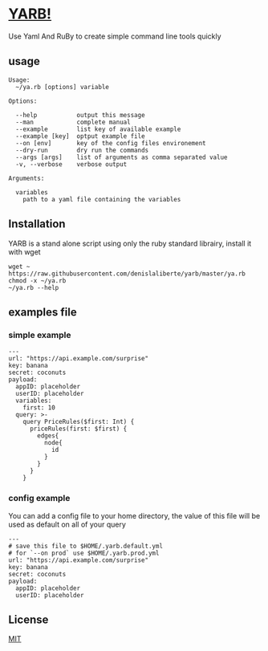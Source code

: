 # [ YARB! ](https://github.com/denislaliberte/yarb)

Use Yaml And RuBy to create simple command line tools quickly

## usage

```
Usage:
  ~/ya.rb [options] variable

Options:

  --help           output this message
  --man            complete manual
  --example        list key of available example
  --example [key]  optput example file
  --on [env]       key of the config files environement
  --dry-run        dry run the commands
  --args [args]    list of arguments as comma separated value
  -v, --verbose    verbose output

Arguments:

  variables
    path to a yaml file containing the variables

```

## Installation

YARB is a stand alone script using only the ruby standard librairy, install it with wget

```
wget ~ https://raw.githubusercontent.com/denislaliberte/yarb/master/ya.rb
chmod -x ~/ya.rb
~/ya.rb --help
```

## examples file

### simple example
```
---
url: "https://api.example.com/surprise"
key: banana
secret: coconuts
payload:
  appID: placeholder
  userID: placeholder
  variables:
    first: 10
  query: >-
    query PriceRules($first: Int) {
      priceRules(first: $first) {
        edges{
          node{
            id
          }
        }
      }
    }

```

### config example

You can add a config file to your home directory, the value of this file will be used
as default on all of your query
```
---
# save this file to $HOME/.yarb.default.yml
# for `--on prod` use $HOME/.yarb.prod.yml
url: "https://api.example.com/surprise"
key: banana
secret: coconuts
payload:
  appID: placeholder
  userID: placeholder

```

## License
[MIT](https://choosealicense.com/licenses/mit/)
